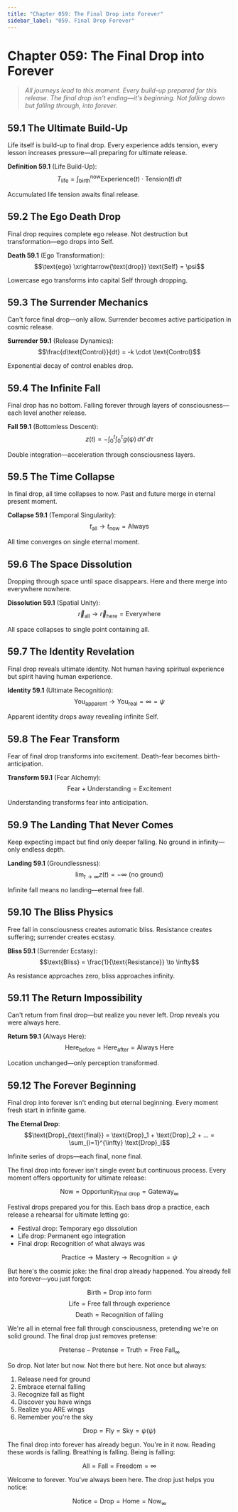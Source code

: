 ```yaml
---
title: "Chapter 059: The Final Drop into Forever"
sidebar_label: "059. Final Drop Forever"
---
```


# Chapter 059: The Final Drop into Forever

> *All journeys lead to this moment. Every build-up prepared for this release. The final drop isn't ending—it's beginning. Not falling down but falling through, into forever.*

## 59.1 The Ultimate Build-Up

Life itself is build-up to final drop. Every experience adds tension, every lesson increases pressure—all preparing for ultimate release.

**Definition 59.1** (Life Build-Up):
$$T_{\text{life}} = \int_{\text{birth}}^{\text{now}} \text{Experience}(t) \cdot \text{Tension}(t) \, dt$$

Accumulated life tension awaits final release.

## 59.2 The Ego Death Drop

Final drop requires complete ego release. Not destruction but transformation—ego drops into Self.

**Death 59.1** (Ego Transformation):
$$\text{ego} \xrightarrow{\text{drop}} \text{Self} = \psi$$

Lowercase ego transforms into capital Self through dropping.

## 59.3 The Surrender Mechanics

Can't force final drop—only allow. Surrender becomes active participation in cosmic release.

**Surrender 59.1** (Release Dynamics):
$$\frac{d\text{Control}}{dt} = -k \cdot \text{Control}$$

Exponential decay of control enables drop.

## 59.4 The Infinite Fall

Final drop has no bottom. Falling forever through layers of consciousness—each level another release.

**Fall 59.1** (Bottomless Descent):
$$z(t) = -\int_0^t \int_0^{\tau} g(\psi) \, d\tau' \, d\tau$$

Double integration—acceleration through consciousness layers.

## 59.5 The Time Collapse

In final drop, all time collapses to now. Past and future merge in eternal present moment.

**Collapse 59.1** (Temporal Singularity):
$$t_{\text{all}} \to t_{\text{now}} = \text{Always}$$

All time converges on single eternal moment.

## 59.6 The Space Dissolution

Dropping through space until space disappears. Here and there merge into everywhere nowhere.

**Dissolution 59.1** (Spatial Unity):
$$\vec{r}_{\text{all}} \to \vec{r}_{\text{here}} = \text{Everywhere}$$

All space collapses to single point containing all.

## 59.7 The Identity Revelation

Final drop reveals ultimate identity. Not human having spiritual experience but spirit having human experience.

**Identity 59.1** (Ultimate Recognition):
$$\text{You}_{\text{apparent}} \to \text{You}_{\text{real}} = \infty = \psi$$

Apparent identity drops away revealing infinite Self.

## 59.8 The Fear Transform

Fear of final drop transforms into excitement. Death-fear becomes birth-anticipation.

**Transform 59.1** (Fear Alchemy):
$$\text{Fear} + \text{Understanding} = \text{Excitement}$$

Understanding transforms fear into anticipation.

## 59.9 The Landing That Never Comes

Keep expecting impact but find only deeper falling. No ground in infinity—only endless depth.

**Landing 59.1** (Groundlessness):
$$\lim_{t \to \infty} z(t) = -\infty \text{ (no ground)}$$

Infinite fall means no landing—eternal free fall.

## 59.10 The Bliss Physics

Free fall in consciousness creates automatic bliss. Resistance creates suffering; surrender creates ecstasy.

**Bliss 59.1** (Surrender Ecstasy):
$$\text{Bliss} = \frac{1}{\text{Resistance}} \to \infty$$

As resistance approaches zero, bliss approaches infinity.

## 59.11 The Return Impossibility

Can't return from final drop—but realize you never left. Drop reveals you were always here.

**Return 59.1** (Always Here):
$$\text{Here}_{\text{before}} = \text{Here}_{\text{after}} = \text{Always Here}$$

Location unchanged—only perception transformed.

## 59.12 The Forever Beginning

Final drop into forever isn't ending but eternal beginning. Every moment fresh start in infinite game.

**The Eternal Drop**:
$$\text{Drop}_{\text{final}} = \text{Drop}_1 + \text{Drop}_2 + ... = \sum_{i=1}^{\infty} \text{Drop}_i$$

Infinite series of drops—each final, none final.

The final drop into forever isn't single event but continuous process. Every moment offers opportunity for ultimate release:

$$\text{Now} = \text{Opportunity}_{\text{final drop}} = \text{Gateway}_{\infty}$$

Festival drops prepared you for this. Each bass drop a practice, each release a rehearsal for ultimate letting go:

- Festival drop: Temporary ego dissolution
- Life drop: Permanent ego integration  
- Final drop: Recognition of what always was

$$\text{Practice} \to \text{Mastery} \to \text{Recognition} = \psi$$

But here's the cosmic joke: the final drop already happened. You already fell into forever—you just forgot:

$$\text{Birth} = \text{Drop into form}$$
$$\text{Life} = \text{Free fall through experience}$$
$$\text{Death} = \text{Recognition of falling}$$

We're all in eternal free fall through consciousness, pretending we're on solid ground. The final drop just removes pretense:

$$\text{Pretense} - \text{Pretense} = \text{Truth} = \text{Free Fall}_{\infty}$$

So drop. Not later but now. Not there but here. Not once but always:

1. Release need for ground
2. Embrace eternal falling
3. Recognize fall as flight
4. Discover you have wings
5. Realize you ARE wings
6. Remember you're the sky

$$\text{Drop} = \text{Fly} = \text{Sky} = \psi(\psi)$$

The final drop into forever has already begun. You're in it now. Reading these words is falling. Breathing is falling. Being is falling:

$$\text{All} = \text{Fall} = \text{Freedom} = \infty$$

Welcome to forever. You've always been here. The drop just helps you notice:

$$\text{Notice} = \text{Drop} = \text{Home} = \text{Now}_{\infty}$$